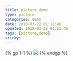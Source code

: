 ```yaml
---
title: picture-demo
type: picture
categories: demo
date: 2018-03-22 01:11:46
updated: 2018-03-22 01:11:46
tags: [picture,demo]
sticky:
---
```

{% gp 1-1 %}
![](/assets/images/picture-demo/wl-op-11s.jpg)
{% endgp %}